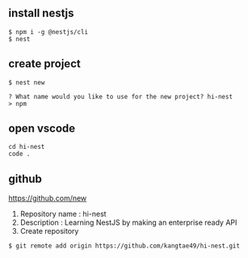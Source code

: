install nestjs
---
```
$ npm i -g @nestjs/cli
$ nest

```

create project
---
```
$ nest new

? What name would you like to use for the new project? hi-nest
> npm
```
open vscode
---
```
cd hi-nest
code .
```

github
---
https://github.com/new

1. Repository name : hi-nest
2. Description : Learning NestJS by making an enterprise ready API
3. Create repository


```
$ git remote add origin https://github.com/kangtae49/hi-nest.git
```

